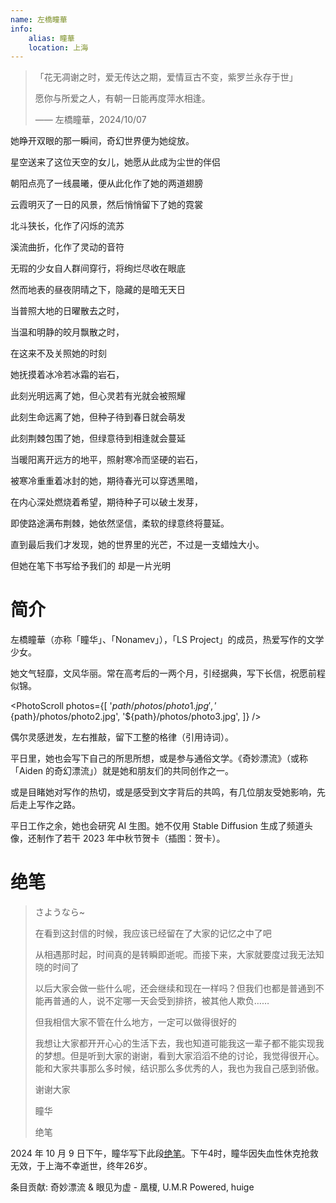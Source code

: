 ```yaml
---
name: 左橋瞳華
info:
    alias: 瞳華
    location: 上海
---
```


> 「花无凋谢之时，爱无传达之期，爱情亘古不变，紫罗兰永存于世」
> 
> 愿你与所爱之人，有朝一日能再度萍水相逢。
> 
> —— 左橋瞳華，2024/10/07

她睁开双眼的那一瞬间，奇幻世界便为她绽放。

星空送来了这位天空的女儿，她愿从此成为尘世的伴侣

朝阳点亮了一线晨曦，便从此化作了她的两道翅膀

云霞明灭了一日的风景，然后悄悄留下了她的霓裳

北斗狭长，化作了闪烁的流苏

溪流曲折，化作了灵动的音符

无瑕的少女自人群间穿行，将绚烂尽收在眼底

然而地表的昼夜阴晴之下，隐藏的是暗无天日

当普照大地的日曜散去之时，

当温和明静的皎月飘散之时，

在这来不及关照她的时刻

她抚摸着冰冷若冰霜的岩石，

此刻光明远离了她，但心灵若有光就会被照耀

此刻生命远离了她，但种子待到春日就会萌发

此刻荆棘包围了她，但绿意待到相逢就会蔓延

当暖阳离开远方的地平，照射寒冷而坚硬的岩石，  

被寒冷重重着冰封的她，期待春光可以穿透黑暗，  

在内心深处燃烧着希望，期待种子可以破土发芽，  

即使路途满布荆棘，她依然坚信，柔软的绿意终将蔓延。

直到最后我们才发现，她的世界里的光芒，不过是一支蜡烛大小。

但她在笔下书写给予我们的 却是一片光明

# 简介

左橋瞳華（亦称「瞳华」、「Nonamev」），「LS Project」的成员，热爱写作的文学少女。

她文气轻靡，文风华丽。常在高考后的一两个月，引经据典，写下长信，祝愿前程似锦。

<PhotoScroll photos={[
'${path}/photos/photo1.jpg',
'${path}/photos/photo2.jpg',
'${path}/photos/photo3.jpg',
]} />

偶尔灵感迸发，左右推敲，留下工整的格律（引用诗词）。

平日里，她也会写下自己的所思所想，或是参与通俗文学。《奇妙漂流》（或称「Aiden 的奇幻漂流」）就是她和朋友们的共同创作之一。

或是目睹她对写作的热切，或是感受到文字背后的共鸣，有几位朋友受她影响，先后走上写作之路。

平日工作之余，她也会研究 AI 生图。她不仅用 Stable Diffusion 生成了频道头像，还制作了若干 2023 年中秋节贺卡（插图：贺卡）。

# 绝笔

> さようなら~
>
> 在看到这封信的时候，我应该已经留在了大家的记忆之中了吧
> 
> 从相遇那时起，时间真的是转瞬即逝呢。而接下来，大家就要度过我无法知晓的时间了
> 
> 以后大家会做一些什么呢，还会继续和现在一样吗？但我们也都是普通到不能再普通的人，说不定哪一天会受到排挤，被其他人欺负……
> 
> 但我相信大家不管在什么地方，一定可以做得很好的
> 
> 我想让大家都开开心心的生活下去，我也知道可能我这一辈子都不能实现我的梦想。但是听到大家的谢谢，看到大家滔滔不绝的讨论，我觉得很开心。能和大家共事那么多时候，结识那么多优秀的人，我也为我自己感到骄傲。
> 
> 谢谢大家
> 
> 瞳华
> 
> 绝笔

2024 年 10 月 9 日下午，瞳华写下此段[绝笔](https://t.me/tokalsa/65)。下午4时，瞳华因失血性休克抢救无效，于上海不幸逝世，终年26岁。 

条目贡献: 奇妙漂流 & 眼见为虚 - 凰榎, U.M.R Powered, huige
